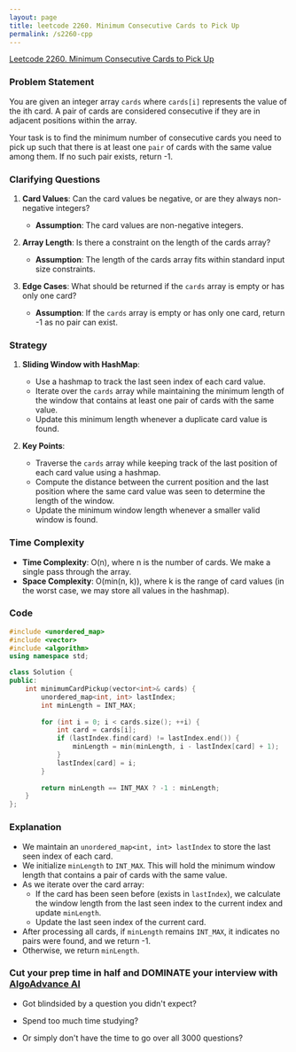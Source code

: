 ```yaml
---
layout: page
title: leetcode 2260. Minimum Consecutive Cards to Pick Up
permalink: /s2260-cpp
---
```

[Leetcode 2260. Minimum Consecutive Cards to Pick Up](https://algoadvance.github.io/algoadvance/l2260)
### Problem Statement
You are given an integer array `cards` where `cards[i]` represents the value of the ith card. A pair of cards are considered consecutive if they are in adjacent positions within the array.

Your task is to find the minimum number of consecutive cards you need to pick up such that there is at least one `pair` of cards with the same value among them. If no such pair exists, return -1.

### Clarifying Questions
1. **Card Values**: Can the card values be negative, or are they always non-negative integers?
   - **Assumption**: The card values are non-negative integers.
  
2. **Array Length**: Is there a constraint on the length of the cards array?
   - **Assumption**: The length of the cards array fits within standard input size constraints.

3. **Edge Cases**: What should be returned if the `cards` array is empty or has only one card?
   - **Assumption**: If the `cards` array is empty or has only one card, return -1 as no pair can exist.

### Strategy
1. **Sliding Window with HashMap**:
   - Use a hashmap to track the last seen index of each card value.
   - Iterate over the `cards` array while maintaining the minimum length of the window that contains at least one pair of cards with the same value.
   - Update this minimum length whenever a duplicate card value is found.
   
2. **Key Points**:
   - Traverse the `cards` array while keeping track of the last position of each card value using a hashmap.
   - Compute the distance between the current position and the last position where the same card value was seen to determine the length of the window.
   - Update the minimum window length whenever a smaller valid window is found.

### Time Complexity
- **Time Complexity**: O(n), where n is the number of cards. We make a single pass through the array.
- **Space Complexity**: O(min(n, k)), where k is the range of card values (in the worst case, we may store all values in the hashmap).

### Code
```cpp
#include <unordered_map>
#include <vector>
#include <algorithm>
using namespace std;

class Solution {
public:
    int minimumCardPickup(vector<int>& cards) {
        unordered_map<int, int> lastIndex;
        int minLength = INT_MAX;
        
        for (int i = 0; i < cards.size(); ++i) {
            int card = cards[i];
            if (lastIndex.find(card) != lastIndex.end()) {
                minLength = min(minLength, i - lastIndex[card] + 1);
            }
            lastIndex[card] = i;
        }
        
        return minLength == INT_MAX ? -1 : minLength;
    }
};
```

### Explanation
- We maintain an `unordered_map<int, int> lastIndex` to store the last seen index of each card.
- We initialize `minLength` to `INT_MAX`. This will hold the minimum window length that contains a pair of cards with the same value.
- As we iterate over the card array:
  - If the card has been seen before (exists in `lastIndex`), we calculate the window length from the last seen index to the current index and update `minLength`.
  - Update the last seen index of the current card.
- After processing all cards, if `minLength` remains `INT_MAX`, it indicates no pairs were found, and we return -1.
- Otherwise, we return `minLength`.


### Cut your prep time in half and DOMINATE your interview with [AlgoAdvance AI](https://algoAdvance.com)

- Got blindsided by a question you didn't expect?

- Spend too much time studying?

- Or simply don't have the time to go over all 3000 questions?

